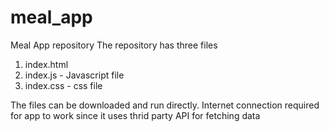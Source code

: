 # meal_app
Meal App repository
The repository has three files
1. index.html
2. index.js - Javascript file
3. index.css - css file

The files can be downloaded and run directly. Internet connection required for app to work since it uses thrid party API for fetching data
